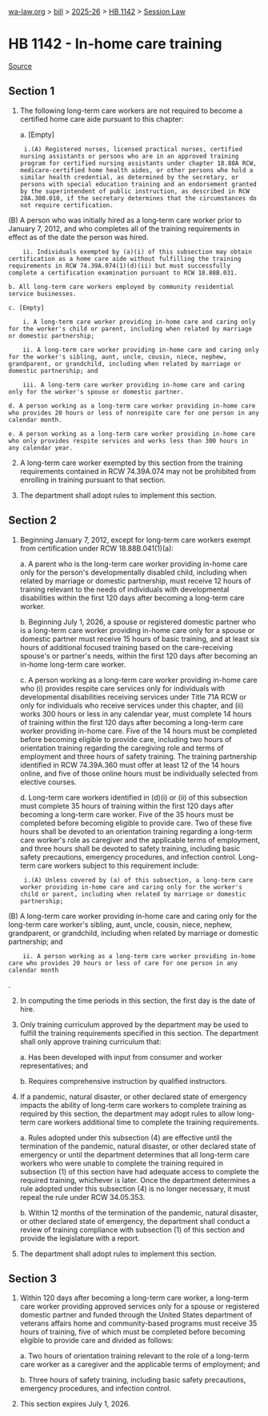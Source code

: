 [wa-law.org](/) > [bill](/bill/) > [2025-26](/bill/2025-26/) > [HB 1142](/bill/2025-26/hb/1142/) > [Session Law](/bill/2025-26/hb/1142/S.SL/)

# HB 1142 - In-home care training

[Source](http://lawfilesext.leg.wa.gov/biennium/2025-26/Pdf/Bills/Session%20Laws/House/1142-S.SL.pdf)

## Section 1
1. The following long-term care workers are not required to become a certified home care aide pursuant to this chapter:

    a. [Empty]

        i.(A) Registered nurses, licensed practical nurses, certified nursing assistants or persons who are in an approved training program for certified nursing assistants under chapter 18.88A RCW, medicare-certified home health aides, or other persons who hold a similar health credential, as determined by the secretary, or persons with special education training and an endorsement granted by the superintendent of public instruction, as described in RCW 28A.300.010, if the secretary determines that the circumstances do not require certification.

(B) A person who was initially hired as a long‑term care worker prior to January 7, 2012, and who completes all of the training requirements in effect as of the date the person was hired.

        ii. Individuals exempted by (a)(i) of this subsection may obtain certification as a home care aide without fulfilling the training requirements in RCW 74.39A.074(1)(d)(ii) but must successfully complete a certification examination pursuant to RCW 18.88B.031.

    b. All long-term care workers employed by community residential service businesses.

    c. [Empty]

        i. A long-term care worker providing in-home care and caring only for the worker's child or parent, including when related by marriage or domestic partnership;

        ii. A long-term care worker providing in-home care and caring only for the worker's sibling, aunt, uncle, cousin, niece, nephew, grandparent, or grandchild, including when related by marriage or domestic partnership; and

        iii. A long-term care worker providing in-home care and caring only for the worker's spouse or domestic partner.

    d. A person working as a long-term care worker providing in-home care who provides 20 hours or less of nonrespite care for one person in any calendar month.

    e. A person working as a long-term care worker providing in-home care who only provides respite services and works less than 300 hours in any calendar year.

2. A long-term care worker exempted by this section from the training requirements contained in RCW 74.39A.074 may not be prohibited from enrolling in training pursuant to that section.

3. The department shall adopt rules to implement this section.

## Section 2
1. Beginning January 7, 2012, except for long-term care workers exempt from certification under RCW 18.88B.041(1)(a):

    a. A parent who is the long-term care worker providing in-home care only for the person's developmentally disabled child, including when related by marriage or domestic partnership, must receive 12 hours of training relevant to the needs of individuals with developmental disabilities within the first 120 days after becoming a long-term care worker.

    b. Beginning July 1, 2026, a spouse or registered domestic partner who is a long-term care worker providing in-home care only for a spouse or domestic partner must receive 15 hours of basic training, and at least six hours of additional focused training based on the care-receiving spouse's or partner's needs, within the first 120 days after becoming an in-home long-term care worker.

    c. A person working as a long-term care worker providing in-home care who (i) provides respite care services only for individuals with developmental disabilities receiving services under Title 71A RCW or only for individuals who receive services under this chapter, and (ii) works 300 hours or less in any calendar year, must complete 14 hours of training within the first 120 days after becoming a long-term care worker providing in-home care. Five of the 14 hours must be completed before becoming eligible to provide care, including two hours of orientation training regarding the caregiving role and terms of employment and three hours of safety training. The training partnership identified in RCW 74.39A.360 must offer at least 12 of the 14 hours online, and five of those online hours must be individually selected from elective courses.

    d. Long-term care workers identified in (d)(i) or (ii) of this subsection must complete 35 hours of training within the first 120 days after becoming a long-term care worker. Five of the 35 hours must be completed before becoming eligible to provide care. Two of these five hours shall be devoted to an orientation training regarding a long-term care worker's role as caregiver and the applicable terms of employment, and three hours shall be devoted to safety training, including basic safety precautions, emergency procedures, and infection control. Long-term care workers subject to this requirement include:

        i.(A) Unless covered by (a) of this subsection, a long-term care worker providing in-home care and caring only for the worker's child or parent, including when related by marriage or domestic partnership;

(B) A long-term care worker providing in-home care and caring only for the long-term care worker's sibling, aunt, uncle, cousin, niece, nephew, grandparent, or grandchild, including when related by marriage or domestic partnership; and

        ii. A person working as a long-term care worker providing in-home care who provides 20 hours or less of care for one person in any calendar month

.

2. In computing the time periods in this section, the first day is the date of hire.

3. Only training curriculum approved by the department may be used to fulfill the training requirements specified in this section. The department shall only approve training curriculum that:

    a. Has been developed with input from consumer and worker representatives; and

    b. Requires comprehensive instruction by qualified instructors.

4. If a pandemic, natural disaster, or other declared state of emergency impacts the ability of long-term care workers to complete training as required by this section, the department may adopt rules to allow long-term care workers additional time to complete the training requirements.

    a. Rules adopted under this subsection (4) are effective until the termination of the pandemic, natural disaster, or other declared state of emergency or until the department determines that all long-term care workers who were unable to complete the training required in subsection (1) of this section have had adequate access to complete the required training, whichever is later. Once the department determines a rule adopted under this subsection (4) is no longer necessary, it must repeal the rule under RCW 34.05.353.

    b. Within 12 months of the termination of the pandemic, natural disaster, or other declared state of emergency, the department shall conduct a review of training compliance with subsection (1) of this section and provide the legislature with a report.

5. The department shall adopt rules to implement this section.

## Section 3
1. Within 120 days after becoming a long-term care worker, a long-term care worker providing approved services only for a spouse or registered domestic partner and funded through the United States department of veterans affairs home and community-based programs must receive 35 hours of training, five of which must be completed before becoming eligible to provide care and divided as follows:

    a. Two hours of orientation training relevant to the role of a long-term care worker as a caregiver and the applicable terms of employment; and

    b. Three hours of safety training, including basic safety precautions, emergency procedures, and infection control.

2. This section expires July 1, 2026.
